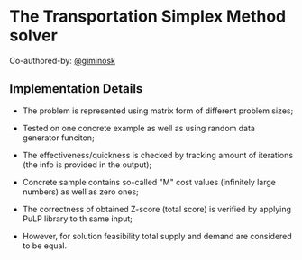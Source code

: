 # The Transportation Simplex Method solver

Co-authored-by: [@giminosk](https://github.com/Giminosk)

## Implementation Details

- The problem is represented using matrix form of different problem sizes;

- Tested on one concrete example as well as using random data generator funciton; 

- The effectiveness/quickness is checked by tracking amount of iterations (the info is provided in the output);

- Concrete sample contains so-called "M" cost values (infinitely large numbers) as well as zero ones;

- The correctness of obtained Z-score (total score) is verified by applying PuLP library to th same input;

- However, for solution feasibility total supply and demand are considered to be equal.
